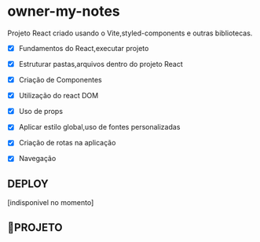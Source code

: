 # owner-my-notes
Projeto React criado usando o Vite,styled-components e outras bibliotecas.

- [x] Fundamentos do React,executar projeto
- [x] Estruturar pastas,arquivos dentro do projeto React
- [x] Criação de Componentes
- [x] Utilização do react DOM
- [x] Uso de props
- [x] Aplicar estilo global,uso de fontes personalizadas
- [x] Criação de rotas na aplicação
- [x] Navegação


## DEPLOY ##
[indisponivel no momento]

## 🔖PROJETO ##
